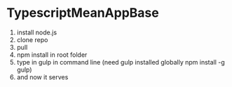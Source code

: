 # TypescriptMeanAppBase

1. install node.js
2. clone repo
3. pull
4. npm install in root folder
5. type in gulp in command line (need gulp installed globally npm install -g gulp)
6. and now it serves
